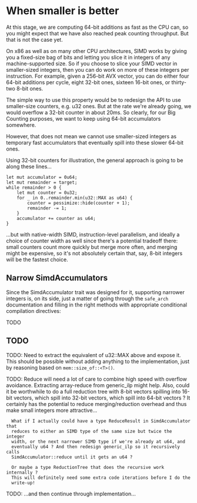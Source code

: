 # When smaller is better

At this stage, we are computing 64-bit additions as fast as the CPU can, so you
might expect that we have also reached peak counting throughput. But that is
not the case yet.

On x86 as well as on many other CPU architectures, SIMD works by giving you a
fixed-size bag of bits and letting you slice it in integers of any
machine-supported size. So if you choose to slice your SIMD vector in
smaller-sized integers, then you can do work on more of these integers per
instruction. For example, given a 256-bit AVX vector, you can do either four
64-bit additions per cycle, eight 32-bit ones, sixteen 16-bit ones, or
thirty-two 8-bit ones.

The simple way to use this property would be to redesign the API to use
smaller-size counters, e.g. u32 ones. But at the rate we're already going, we
would overflow a 32-bit counter in about 20ms. So clearly, for our Big Counting
purposes, we want to keep using 64-bit accumulators somewhere.

However, that does not mean we cannot use smaller-sized integers as temporary
fast accumulators that eventually spill into these slower 64-bit ones.

Using 32-bit counters for illustration, the general approach is going to be
along these lines...

```rust,no_run
let mut accumulator = 0u64;
let mut remainder = target;
while remainder > 0 {
    let mut counter = 0u32;
    for _ in 0..remainder.min(u32::MAX as u64) {
        counter = pessimize::hide(counter + 1);
        remainder -= 1;
    }
    accumulator += counter as u64;
}
```

...but with native-width SIMD, instruction-level parallelism, and ideally a
choice of counter width as well since there's a potential tradeoff there: small
counters count more quickly but merge more often, and merging might be
expensive, so it's not absolutely certain that, say, 8-bit integers will be the
fastest choice.


## Narrow SimdAccumulators

Since the SimdAccumulator trait was designed for it, supporting narrower
integers is, on its side, just a matter of going through the `safe_arch`
documentation and filling in the right methods with appropriate conditional
compilation directives:

TODO



## TODO

TODO: Need to extract the equivalent of u32::MAX above and expose it. This
      should be possible without adding anything to the implementation, just by
      reasoning based on `mem::size_of::<T>()`.

TODO: Reduce will need a lot of care to combine high speed with overflow
      avoidance. Extracting array-reduce from generic_ilp might help. Also,
      could it be worthwhile to do a full reduction tree with 8-bit vectors
      spilling into 16-bit vectors, which spill into 32-bit vectors, which spill
      into 64-bit vectors ? It certainly has the potential to reduce
      merging/reduction overhead and thus make small integers more attractive...

      What if I actually could have a type ReduceResult in SimdAccumulator that
      reduces to either an SIMD type of the same size but twice the integer
      width, or the next narrower SIMD type if we're already at u64, and
      eventually u64 ? And then redesign generic_ilp so it recursively calls
      SimdAccumulator::reduce until it gets an u64 ?

      Or maybe a type ReductionTree that does the recursive work internally ?
      This will definitely need some extra code iterations before I do the
      write-up!

TODO: ...and then continue through implementation...
